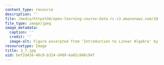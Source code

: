 ```yaml
---
content_type: resource
description: ''
file: /media/https%3A/open-learning-course-data-rc.s3.amazonaws.com/18-06sc-linear-algebra-fall-2011/bef2d41648c0b324d4096a02c846c947_3_7.jpg
file_type: image/jpeg
image_metadata:
  caption: ''
  credit: ''
  image-alt: Figure excerpted from 'Introduction to Linear Algebra' by G.S. Strang
resourcetype: Image
title: 3_7.jpg
uid: bef2d416-48c0-b324-d409-6a02c846c947
---
```

